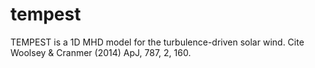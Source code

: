 tempest
=======

TEMPEST is a 1D MHD model for the turbulence-driven solar wind. Cite Woolsey &amp; Cranmer (2014) ApJ, 787, 2, 160.
